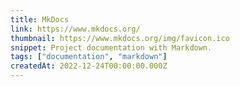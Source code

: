 ```yaml
---
title: MkDocs
link: https://www.mkdocs.org/
thumbnail: https://www.mkdocs.org/img/favicon.ico
snippet: Project documentation with Markdown.
tags: ["documentation", "markdown"]
createdAt: 2022-12-24T00:00:00.000Z
---
```

